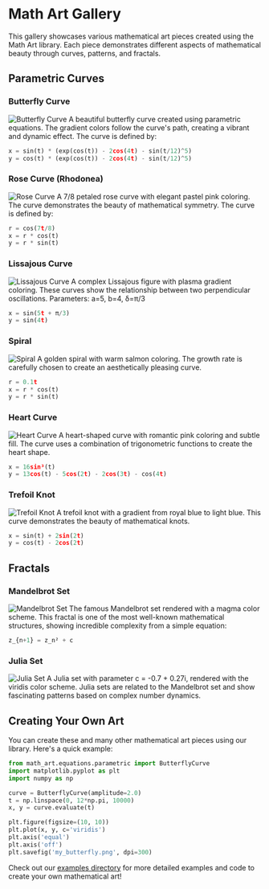 # Math Art Gallery

This gallery showcases various mathematical art pieces created using the Math Art library. Each piece demonstrates different aspects of mathematical beauty through curves, patterns, and fractals.

## Parametric Curves

### Butterfly Curve
![Butterfly Curve](../images/butterfly.png)
A beautiful butterfly curve created using parametric equations. The gradient colors follow the curve's path, creating a vibrant and dynamic effect. The curve is defined by:
```python
x = sin(t) * (exp(cos(t)) - 2cos(4t) - sin(t/12)^5)
y = cos(t) * (exp(cos(t)) - 2cos(4t) - sin(t/12)^5)
```

### Rose Curve (Rhodonea)
![Rose Curve](../images/rose.png)
A 7/8 petaled rose curve with elegant pastel pink coloring. The curve demonstrates the beauty of mathematical symmetry. The curve is defined by:
```python
r = cos(7t/8)
x = r * cos(t)
y = r * sin(t)
```

### Lissajous Curve
![Lissajous Curve](../images/lissajous.png)
A complex Lissajous figure with plasma gradient coloring. These curves show the relationship between two perpendicular oscillations. Parameters: a=5, b=4, δ=π/3
```python
x = sin(5t + π/3)
y = sin(4t)
```

### Spiral
![Spiral](../images/spiral.png)
A golden spiral with warm salmon coloring. The growth rate is carefully chosen to create an aesthetically pleasing curve.
```python
r = 0.1t
x = r * cos(t)
y = r * sin(t)
```

### Heart Curve
![Heart Curve](../images/heart.png)
A heart-shaped curve with romantic pink coloring and subtle fill. The curve uses a combination of trigonometric functions to create the heart shape.
```python
x = 16sin³(t)
y = 13cos(t) - 5cos(2t) - 2cos(3t) - cos(4t)
```

### Trefoil Knot
![Trefoil Knot](../images/trefoil.png)
A trefoil knot with a gradient from royal blue to light blue. This curve demonstrates the beauty of mathematical knots.
```python
x = sin(t) + 2sin(2t)
y = cos(t) - 2cos(2t)
```

## Fractals

### Mandelbrot Set
![Mandelbrot Set](../images/mandelbrot.png)
The famous Mandelbrot set rendered with a magma color scheme. This fractal is one of the most well-known mathematical structures, showing incredible complexity from a simple equation:
```python
z_{n+1} = z_n² + c
```

### Julia Set
![Julia Set](../images/julia.png)
A Julia set with parameter c = -0.7 + 0.27i, rendered with the viridis color scheme. Julia sets are related to the Mandelbrot set and show fascinating patterns based on complex number dynamics.

## Creating Your Own Art

You can create these and many other mathematical art pieces using our library. Here's a quick example:

```python
from math_art.equations.parametric import ButterflyCurve
import matplotlib.pyplot as plt
import numpy as np

curve = ButterflyCurve(amplitude=2.0)
t = np.linspace(0, 12*np.pi, 10000)
x, y = curve.evaluate(t)

plt.figure(figsize=(10, 10))
plt.plot(x, y, c='viridis')
plt.axis('equal')
plt.axis('off')
plt.savefig('my_butterfly.png', dpi=300)
```

Check out our [examples directory](../examples) for more detailed examples and code to create your own mathematical art! 